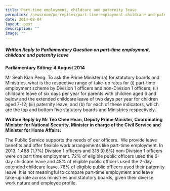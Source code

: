 ```yaml
---
title: Part‑time employment, childcare and paternity leave
permalink: /newsroom/pq-replies/part-time-employment-childcare-and-paternity-leave/
date: 2014-08-04
layout: post
description: ""
image: ""
---
```

##### Written Reply to Parliamentary Question on part-time employment, childcare and paternity leave

**Parliamentary Sitting: 4 August 2014**

Mr Seah Kian Peng: To ask the Prime Minister (a) for statutory boards and Ministries, what is the respective range of take-up rates for (i) part-time employment scheme by Division 1 officers and non-Division 1 officers; (ii) childcare leave of six days per year for parents with children aged 6 and below and the extended childcare leave of two days per year for children aged 7-12; (iii) paternity leave; and (b) for each of these indicators, which are the top and bottom five statutory boards and Ministries respectively. 

**Written Reply by Mr Teo Chee Hean, Deputy Prime Minister, Coordinating Minister for National Security, Minister in charge of the Civil Service and Minister for Home Affairs:**

The Public Service supports the needs of our officers.  We provide leave benefits and offer flexible work arrangements like part-time employment. In 2013, 1,488 (1.7%) Division 1 officers and 318 (0.6%) non-Division 1 officers were on part time employment. 72% of eligible public officers used the 6-day childcare leave and 48% of eligible public officers used the 2-day extended childcare leave. 78% of eligible public officers used their paternity leave. It is not meaningful to compare part-time employment and leave take-up rate across ministries and statutory boards, given their diverse work nature and employee profile.
